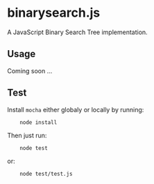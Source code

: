 # binarysearch.js

A JavaScript Binary Search Tree implementation.

## Usage

Coming soon ...

## Test

Install `mocha` either globaly or locally by running:

```
	node install	
```

Then just run:

```
	node test
```
or:

```
	node test/test.js
```